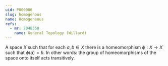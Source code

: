 ```yaml
---
uid: P000086
slug: homogenous
name: Homogeneous
refs:
  - mr: 2048350
    name: General Topology (Willard)
---
```

A space $X$ such that for each $a,b\in X$ there is a homeomorphism $\phi : X \to X$ such that $\phi(a)=b$. In other words: the group of homeomorphisms of the space onto itself acts transitively.
